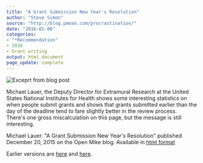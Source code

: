 ```yaml
---
title: "A Grant Submission New Year's Resolution"
author: "Steve Simon"
source: "http://blog.pmean.com/procrastination/"
date: "2016-01-06"
categories:
- "*Recommendation"
- 2016
- Grant writing
output: html_document
page_update: complete
---
```


![Exceprt from blog post](http://www.pmean.com/new-images/16/procrastination01.png)

<div class="notes">

Michael Lauer, the Deputy Director for Extramural Research at the United States National Institutes for Health shows some interesting statistics on when people submit grants and shows that grants submitted earlier than the day of the deadline tend to fare slightly better in the review process. There's one gross miscalculation on this page, but the message is still interesting.

Michael Lauer. "A Grant Submission New Year's Resolution" published December 20, 2015 on the Open Mike blog. Available in [html format][lau1]


[lau1]: http://nexus.od.nih.gov/all/2015/12/30/grant-submission-new-years-resolution/

</div>
 
Earlier versions are [here][sim1] and [here][sim2].
 
[sim1]: http://blog.pmean.com/procrastination/
[sim2]: http://new.pmean.com/procrastination/
 
